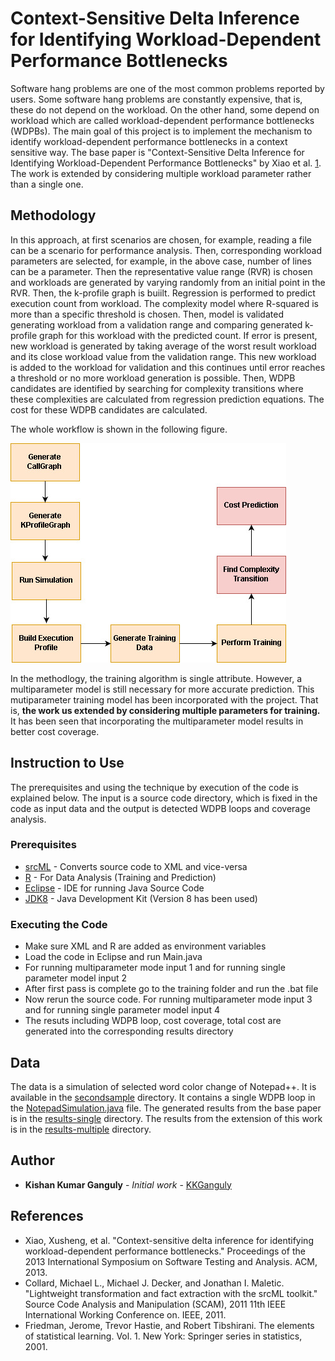 # Context-Sensitive Delta Inference for Identifying Workload-Dependent Performance Bottlenecks

Software hang problems are one of the most common problems reported by users. Some software hang problems are constantly expensive, that is, these do not depend on the workload. On the other hand, some depend on workload which are called workload-dependent performance bottlenecks (WDPBs). The main goal of this project is to implement the mechanism to identify workload-dependent performance bottlenecks in a context sensitive way. The base paper is "Context-Sensitive Delta Inference for Identifying Workload-Dependent Performance Bottlenecks" by Xiao et al. [1](https://dl.acm.org/citation.cfm?id=2483784). The work is extended by considering multiple workload parameter rather than a single one.
## Methodology

In this approach, at first scenarios are chosen, for example, reading a file can be a scenario for performance analysis. Then, corresponding workload parameters are selected, for example, in the above case, number of lines can be a parameter. Then the representative value range (RVR) is chosen and workloads are generated by varying randomly from an initial point in the RVR. Then, the k-profile graph is buiilt. Regression is performed to predict execution count from workload. The complexity model where R-squared is more than a specific threshold is chosen. Then, model is validated generating workload from a validation range and comparing generated k-profile graph for this workload with the predicted count. If error is present, new workload is generated by taking average of the worst result workload and its close workload value from the validation range. This new workload is added to the workload for validation and this continues until error reaches a threshold or no more workload generation is possible. Then, WDPB candidates are identified by searching for complexity transitions where these complexities are calculated from regression prediction equations. The cost for these WDPB candidates are calculated.

The whole workflow is shown in the following figure.

![Alt text](https://github.com/IITDU-AMIT-MSSE1044/course-project-KKGanguly/blob/master/src/flow.jpg "Flow Diagram")

In the methodlogy, the training algorithm is single attribute. However, a multiparameter model is still necessary for more accurate prediction. This mutiparameter training model has been incorporated with the project. That is, **the work us extended by considering multiple parameters for training.** It has been seen that incorporating the multiparameter model results in better cost coverage.

## Instruction to Use

The prerequisites and using the technique by execution of the code is explained below. The input is a source code directory, which is fixed in the code as input data and the output is detected WDPB loops and coverage analysis.

### Prerequisites

* [srcML](http://www.srcml.org/) - Converts source code to XML and vice-versa
* [R](https://www.r-project.org/) - For Data Analysis (Training and Prediction)
* [Eclipse](https://www.eclipse.org/) - IDE for running Java Source Code
* [JDK8](http://www.oracle.com/technetwork/java/javase/downloads/index.html) - Java Development Kit (Version 8 has been used)

### Executing the Code

* Make sure XML and R are added as environment variables
* Load the code in Eclipse and run Main.java 
* For running multiparameter mode input 1 and for running single parameter model input 2
* After first pass is complete go to the training folder and run the .bat file
* Now rerun the source code. For running multiparameter mode input 3 and for running single parameter model input 4
* The resuts including WDPB loop, cost coverage, total cost are generated into the corresponding results directory

## Data
The data is a simulation of selected word color change of Notepad++. It is available in the [secondsample](https://github.com/IITDU-AMIT-MSSE1044/course-project-KKGanguly/tree/master/src/secondsample) directory. It contains a single WDPB loop in the [NotepadSimulation.java](https://github.com/IITDU-AMIT-MSSE1044/course-project-KKGanguly/blob/master/src/secondsample/NotePadSimulation.java) file. The generated results from the base paper is in the [results-single](https://github.com/IITDU-AMIT-MSSE1044/course-project-KKGanguly/tree/master/results-single) directory. The results from the extension of this work is in the [results-multiple](https://github.com/IITDU-AMIT-MSSE1044/course-project-KKGanguly/tree/master/results-multiple) directory.  

## Author

* **Kishan Kumar Ganguly** - *Initial work* - [KKGanguly](https://github.com/KKGanguly)

## References 

* Xiao, Xusheng, et al. "Context-sensitive delta inference for identifying workload-dependent performance bottlenecks." Proceedings of the 2013 International Symposium on Software Testing and Analysis. ACM, 2013.
* Collard, Michael L., Michael J. Decker, and Jonathan I. Maletic. "Lightweight transformation and fact extraction with the srcML toolkit." Source Code Analysis and Manipulation (SCAM), 2011 11th IEEE International Working Conference on. IEEE, 2011.
* Friedman, Jerome, Trevor Hastie, and Robert Tibshirani. The elements of statistical learning. Vol. 1. New York: Springer series in statistics, 2001.



